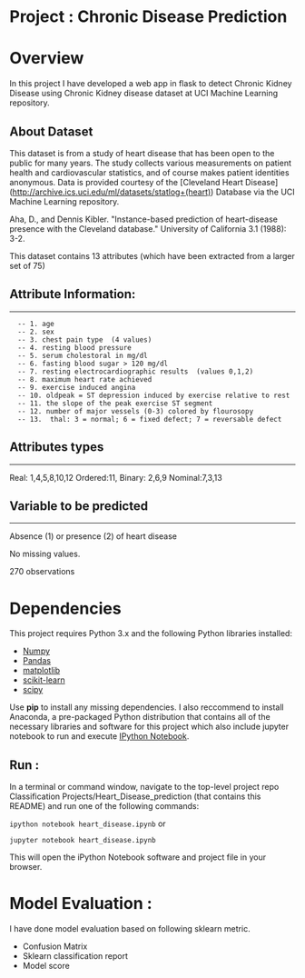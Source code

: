 # Project : Chronic Disease Prediction

# Overview

In this project I have developed a web app in flask to detect Chronic Kidney Disease using Chronic Kidney disease dataset at UCI Machine Learning repository.

## About Dataset

This dataset is from a study of heart disease that has been open to the public for many years. The study collects various measurements on patient health and cardiovascular statistics, and of course makes patient identities anonymous.
Data is provided courtesy of the [Cleveland Heart Disease] (http://archive.ics.uci.edu/ml/datasets/statlog+(heart)) Database via the UCI Machine Learning repository.

Aha, D., and Dennis Kibler. "Instance-based prediction of heart-disease presence with the Cleveland database." University of California 3.1 (1988): 3-2.

This dataset contains 13 attributes (which have been extracted from
a larger set of 75)       

## Attribute Information:
------------------------
      -- 1. age       
      -- 2. sex       
      -- 3. chest pain type  (4 values)       
      -- 4. resting blood pressure  
      -- 5. serum cholestoral in mg/dl      
      -- 6. fasting blood sugar > 120 mg/dl       
      -- 7. resting electrocardiographic results  (values 0,1,2) 
      -- 8. maximum heart rate achieved  
      -- 9. exercise induced angina    
      -- 10. oldpeak = ST depression induced by exercise relative to rest   
      -- 11. the slope of the peak exercise ST segment     
      -- 12. number of major vessels (0-3) colored by flourosopy        
      -- 13.  thal: 3 = normal; 6 = fixed defect; 7 = reversable defect     

## Attributes types
-----------------

Real: 1,4,5,8,10,12
Ordered:11,
Binary: 2,6,9
Nominal:7,3,13

## Variable to be predicted
------------------------
Absence (1) or presence (2) of heart disease

No missing values.

270 observations

# Dependencies
This project requires Python 3.x and the following Python libraries installed:
- [Numpy](http://www.numpy.org/)
- [Pandas](http://pandas.pydata.org/)
- [matplotlib](https://matplotlib.org/)
- [scikit-learn](https://scikit-learn.org/stable/)
- [scipy](https://www.scipy.org/)

Use **pip** to install any missing dependencies.
I also reccommend to install Anaconda, a pre-packaged Python distribution that contains all of the necessary libraries and software for this project which also include jupyter notebook to run and execute [IPython Notebook](http://ipython.org/notebook.html).

## Run :

In a terminal or command window, navigate to the top-level project repo Classification Projects/Heart_Disease_prediction (that contains this README) and run one of the following commands:

```ipython notebook heart_disease.ipynb```
or

```jupyter notebook heart_disease.ipynb```

This will open the iPython Notebook software and project file in your browser.

# Model Evaluation :
I have done model evaluation based on following sklearn metric.
- Confusion Matrix
- Sklearn classification report
- Model score
